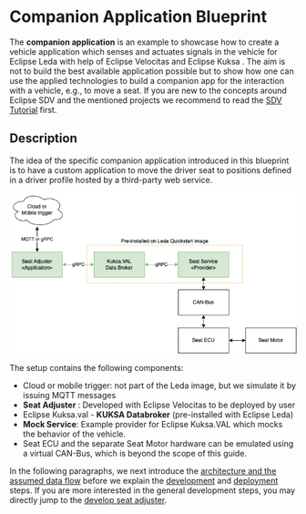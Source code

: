 # Companion Application Blueprint

The **companion application** is an example to
showcase how to create a vehicle application which senses and actuates signals in the vehicle
for Eclipse Leda with help of Eclipse Velocitas and Eclipse Kuksa
. The aim is not to build the best available application possible but to show how one can use the applied technologies
to build a companion app for the interaction with a vehicle, e.g., to move a seat.
If you are new to the concepts around Eclipse SDV and the mentioned projects
we recommend to read the [SDV Tutorial](https://eclipse-leda.github.io/leda/docs/general-usage/sdv-introduction/) first.

## Description

The idea of the specific companion application introduced in this blueprint is to have a custom application to move the driver seat to positions defined
in a driver profile hosted by a third-party web service.

![Leda Seat Adjuster Use Case](./seatadjuster.png)

The setup contains the following components:

- Cloud or mobile trigger: not part of the Leda image, but we simulate it by issuing MQTT messages
- **Seat Adjuster** : Developed with Eclipse Velocitas to be deployed by user
- Eclipse Kuksa.val - **KUKSA Databroker** (pre-installed with Eclipse Leda)
- **Mock Service**: Example provider for Eclipse Kuksa.VAL which mocks the behavior of the vehicle.
- Seat ECU and the separate Seat Motor hardware can be emulated using a virtual CAN-Bus, which is beyond the scope of this guide.

In the following paragraphs, we next introduce the [architecture and the assumed data flow](./architecture-seat-adjuster.md)
before we explain the [development](./develop-seat-adjuster.md) and [deployment](./deploy-seat-adjuster.md) steps.
If you are more interested in the general development steps, you may directly jump to the [develop seat adjuster](./develop-seat-adjuster.md).
